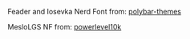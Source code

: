 
Feader and Iosevka Nerd Font from:
[polybar-themes](https://github.com/adi1090x/polybar-themes/tree/master/fonts)

MesloLGS NF from:
[powerlevel10k](https://raw.githubusercontent.com/romkatv/powerlevel10k-media/master/)
